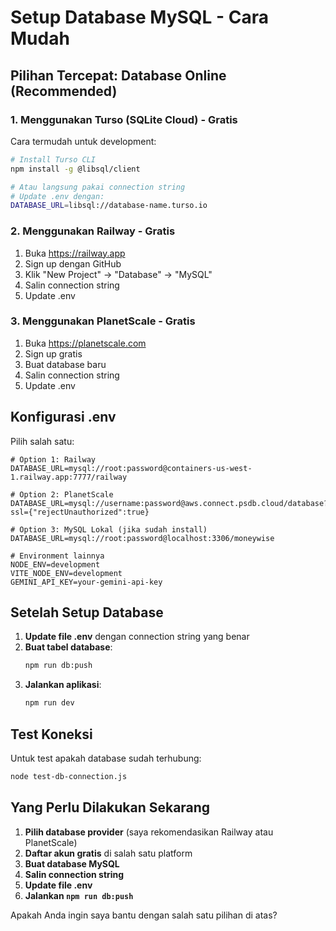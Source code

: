 # Setup Database MySQL - Cara Mudah

## Pilihan Tercepat: Database Online (Recommended)

### 1. Menggunakan Turso (SQLite Cloud) - Gratis
Cara termudah untuk development:

```bash
# Install Turso CLI
npm install -g @libsql/client

# Atau langsung pakai connection string
# Update .env dengan:
DATABASE_URL=libsql://database-name.turso.io
```

### 2. Menggunakan Railway - Gratis
1. Buka https://railway.app
2. Sign up dengan GitHub
3. Klik "New Project" → "Database" → "MySQL"
4. Salin connection string
5. Update .env

### 3. Menggunakan PlanetScale - Gratis
1. Buka https://planetscale.com
2. Sign up gratis
3. Buat database baru
4. Salin connection string
5. Update .env

## Konfigurasi .env

Pilih salah satu:

```env
# Option 1: Railway
DATABASE_URL=mysql://root:password@containers-us-west-1.railway.app:7777/railway

# Option 2: PlanetScale
DATABASE_URL=mysql://username:password@aws.connect.psdb.cloud/database?ssl={"rejectUnauthorized":true}

# Option 3: MySQL Lokal (jika sudah install)
DATABASE_URL=mysql://root:password@localhost:3306/moneywise

# Environment lainnya
NODE_ENV=development
VITE_NODE_ENV=development
GEMINI_API_KEY=your-gemini-api-key
```

## Setelah Setup Database

1. **Update file .env** dengan connection string yang benar
2. **Buat tabel database**:
   ```bash
   npm run db:push
   ```
3. **Jalankan aplikasi**:
   ```bash
   npm run dev
   ```

## Test Koneksi

Untuk test apakah database sudah terhubung:
```bash
node test-db-connection.js
```

## Yang Perlu Dilakukan Sekarang

1. **Pilih database provider** (saya rekomendasikan Railway atau PlanetScale)
2. **Daftar akun gratis** di salah satu platform
3. **Buat database MySQL**
4. **Salin connection string**
5. **Update file .env**
6. **Jalankan `npm run db:push`**

Apakah Anda ingin saya bantu dengan salah satu pilihan di atas?